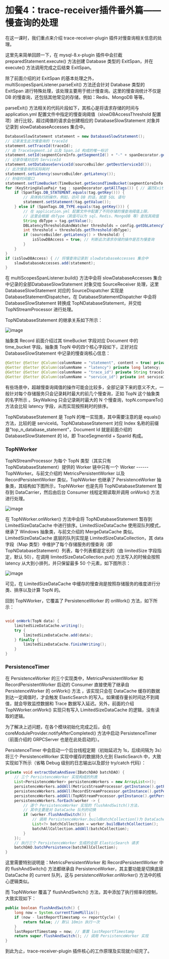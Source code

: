 # 加餐4：trace-receiver插件番外篇——慢查询的处理

在这一课时，我们重点来介绍 trace-receiver-plugin 插件对慢查询相关信息的处理。

这里先来简单回顾一下，在 mysql-8.x-plugin 插件中会拦截 preparedStatement.execute() 方法创建 Database 类型的 ExitSpan，并在 execute() 方法调用完成之后结束 ExitSpan。

除了前面介绍的对 ExitSpan 的基本处理之外，multiScopesSpanListener.parseExit() 方法还会针对 Database 类型的 ExitSpan 进行特殊处理，该处理主要用于统计慢查询。这里的慢查询统计不仅是 DB 的慢查询，还包括其他常见的存储，例如：Redis、MongoDB 等等。

parseExit() 方法相关的代码片段如下，其核心是将请求存储的时间与 application.yml 配置文件中指定的慢查询阈值（slowDBAccessThreshold 配置项）进行比较，超过阈值的请求会创建相应的 DatabaseSlowStatement 对象并记录到 slowDatabaseAccesses 集合中。

```java
DatabaseSlowStatement statement = new DatabaseSlowStatement();
// 记录发生此次慢查询的 traceId
statement.setTraceId(traceId); 
// 由 TraceSegment.id 以及 Span.id 构成的唯一标识
statement.setId(segmentCoreInfo.getSegmentId() + "-" + spanDecorator.getSpanId());
// 记录存储对应的 ServiceId
statement.setDatabaseServiceId(sourceBuilder.getDestServiceId()); 
// 此次慢查询的实际耗时
statement.setLatency(sourceBuilder.getLatency()); 
// 秒级时间窗口
statement.setTimeBucket(TimeBucket.getSecondTimeBucket(segmentCoreInfo.getStartTime()));
for (KeyStringValuePair tag : spanDecorator.getAllTags()) { // 遍历ExitSpan 携带的 Tag 信息
    if (SpanTags.DB_STATEMENT.equals(tag.getKey())) {
        // 具体执行的操作，例如，访问 DB 的话，就是 SQL 语句
        statement.setStatement(tag.getValue()); 
    } else if (SpanTags.DB_TYPE.equals(tag.getKey())) {
        // 在 application.yml 配置文件中配置了不同存储的慢查询阈值上限，
        // 这里会根据 dbType（其值可以为 sql、Redis、MongoDB 等）查找其阈值
        String dbType = tag.getValue(); 
        DBLatencyThresholdsAndWatcher thresholds = config.getDbLatencyThresholdsAndWatcher();
        int threshold = thresholds.getThreshold(dbType);
        if (sourceBuilder.getLatency() > threshold) {
            isSlowDBAccess = true; // 判断此次请求存储的操作是否为慢查询
        }
    }
}
if (isSlowDBAccess) { // 将慢查询记录到 slowDatabaseAccesses 集合中
    slowDatabaseAccesses.add(statement);
}
```

在 multiScopesSpanListener.build() 方法中会将 slowDatabaseAccesses 集合中记录的全部DatabaseSlowStatement 对象交给 SourceReceiver 处理，这里 DatabaseSlowStatement 对应的 SourceDispatcher 实现是 DatabaseStatementDispatcher。在 DatabaseStatementDispatcher 中会将 DatabaseSlowStatement 转换成 TopNDatabaseStatement，并交给 TopNStreamProcessor 进行处理。  

TopNDatabaseStatement 的继承关系如下所示：


<Image alt="image" src="https://s0.lgstatic.com/i/image/M00/20/59/CgqCHl7oY-2AXRtrAAFtUKJ2T34195.png"/> 


抽象类 Record 前面介绍过其 timeBucket 字段对应 Document 中的 time_bucket 字段。抽象类 TopN 中的四个核心字段如下，正好对应 DatabaseSlowStatement 中记录的慢查询核心信息：

```java
@Getter @Setter @Column(columnName = "statement", content = true) private String statement;
@Getter @Setter @Column(columnName = "latency") private long latency;
@Getter @Setter @Column(columnName = "trace_id") private String traceId;
@Getter @Setter @Column(columnName = "service_id") private int serviceId;
```

有些场景中，超越慢查询阈值的操作可能会比较多，全部记录下来的意义不大，一般针对每个存储服务只会记录耗时最大的前几个慢查询，正如 TopN 这个抽象类的名字所示 。SkyWalking 只会记录耗时最大的 N 个慢查询，topN.compareTo() 方法会比较 latency 字段，从而实现按照耗时的排序。

TopNDatabaseStatement 是 TopN 的唯一实现类，其中需要注意的是 equals() 方法，比较的是 serviceId。TopNDatabaseStatement 对应 Index 名称的前缀是"top_n_database_statement"，Document Id 就是前面介绍的 DatabaseSlowStatement 的 Id，即 TraceSegmentId + SpanId 构成。

### TopNWorker

TopNStreamProcessor 为每个 TopN 类型（其实只有 TopNDatabaseStatement）提供的 Worker 链中只有一个 Worker ------ TopNWorker。与前文介绍的 MetricsPersistentWorker 以及 RecordPersistentWorker 类似，TopNWorker 也继承了 PersistenceWorker 抽象类，其结构如下图所示，TopNWorker 也是先将 TopNDatabaseStatement 暂存到 DataCarrier，然后由后台 Consumer 线程定期读取并调用 onWork() 方法进行处理。


<Image alt="image" src="https://s0.lgstatic.com/i/image/M00/20/4D/Ciqc1F7oZASAZ822AAEjgROFXtk196.png"/> 


在 TopNWorker.onWorker() 方法中会将 TopNDatabaseStatement 暂存到 LimitedSizeDataCache 中进行排序。LimitedSizeDataCache 使用双队列模式，继承了 Windows 抽象类，与前文介绍的 MergeDataCache 类似。LimitedSizeDataCache 底层的队列实现是 LimitedSizeDataCollection，其 data 字段（Map 类型）中维护了每个存储服务的慢查询（即 TopNDatabaseStatement）列表，每个列表都是定长的（由 limitedSize 字段指定，默认 50），在调用 limitedSizeDataCollection.put() 方法写入的时候会按照 latency 从大到小排列，并只保留最多 50 个元素，如下图所示：


<Image alt="image" src="https://s0.lgstatic.com/i/image/M00/20/4D/Ciqc1F7oZCCAdh83AAKfFxpviaQ344.png"/> 


可见，在 LimitedSizeDataCache 中缓存的慢查询是按照存储服务的维度进行分类、排序以及计算 TopN 的。

回到 TopNWorker，它覆盖了 PersistenceWorker 的 onWork() 方法，如下所示：

```java

void onWork(TopN data) {
    limitedSizeDataCache.writing();
    try {
        limitedSizeDataCache.add(data);
    } finally {
        limitedSizeDataCache.finishWriting();
    }
}
```

### PersistenceTimer

在 PersistenceWorker 的三个实现类中，MetricsPersistentWorker 和 RecordPersistentWorker 启动的 Consumer 直接使用了继承自 PersistenceWorker 的 onWork() 方法 ，该实现只会在 DataCache 缓存的数据到达一定阈值时，才会触发 ElasticSearch 的写入。如果缓存量长时间达不到阈值，就会导致监控数据和 Trace 数据写入延迟。另外，前面的介绍 TopNWorker.onWork() 实现只有写入 LimitedSizeDataCache 的逻辑，没有读取的逻辑。

为了解决上述问题，在各个模块初始化完成之后，会在 coreModuleProvider.notifyAfterCompleted() 方法中启动 PersistenceTimer（前面介绍的 GRPCServer 也是在此处启动的）。

PersistenceTimer 中会启动一个后台线程定期（初始延迟为 1s，后续间隔为 3s）将三个 PersistenceWorker 实现中缓存的数据持久化到 ElasticSearch 中，大致实现如下所示（省略 Debug 级别的日志输出以及部分 try/catch 代码）：

```java
private void extractDataAndSave(IBatchDAO batchDAO) {
    // 三个 PersistenceWorker 实现构成的列表
    List<PersistenceWorker> persistenceWorkers = new ArrayList<>();
    persistenceWorkers.addAll(MetricsStreamProcessor.getInstance().getPersistentWorkers());
    persistenceWorkers.addAll(RecordStreamProcessor.getInstance().getPersistentWorkers());
    persistenceWorkers.addAll(TopNStreamProcessor.getInstance().getPersistentWorkers());
    persistenceWorkers.forEach(worker -> {
        // 逐个 PersistenceWorker 实现的 flushAndSwitch()方法，
        // 其中主要是对 DataCache 队列的切换
        if (worker.flushAndSwitch()) {
            // 调用 PersistenceWorker.buildBatchCollection()为 DataCache中每个元素创建相应的 IndexRequest 以及 UpdateRequest 请求
            List<?> batchCollection = worker.buildBatchCollection();
            batchAllCollection.addAll(batchCollection);
        }
    });
    // 执行三个 PersistenceWorker 生成的全部 ElasticSearch 请求
    batchDAO.batchPersistence(batchAllCollection);
}
```

这里需要特别说明是：MetricsPersistentWorker 和 RecordPersistentWorker 中的 flushAndSwitch() 方法都继承自 PersistenceWorker，其主要功能是切换底层 DataCache 的 current 队列，这与 persistenceWorker.onWorker() 方法中的核心逻辑类似。

而 TopNWorker 覆盖了 flushAndSwitch() 方法，其中添加了执行频率的控制，大致实现如下：

```java
public boolean flushAndSwitch() {
    long now = System.currentTimeMillis();
    if (now - lastReportTimestamp <= reportCycle) {
        return false; // 默认 10min 执行一次
    }
    lastReportTimestamp = now; // 重置 lastReportTimestamp
    return super.flushAndSwitch(); // 调用 PersistenceWorker 实现
}
```

到此为止，trace-receiver-plugin 插件核心的工作原理及实现就介绍完了。

